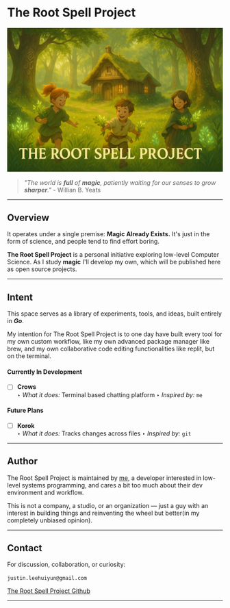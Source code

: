 # The Root Spell Project

<p align="center">
  <img src="assets/thersp.png" alt="The Root Spell Project Logo"/>
</p>

> _"*The world is **full** of **magic**, patiently waiting for our senses to grow **sharper**.*"_
> _-_ Willian B. Yeats

---

## Overview

It operates under a single premise:
**Magic Already Exists.** It's just in the form of science, and people tend to find effort boring.

**The Root Spell Project** is a personal initiative exploring low-level Computer Science. As I study **magic** I'll develop my own, which will be published here as open source projects.

---

## Intent

This space serves as a library of experiments, tools, and ideas, built entirely in **_Go_**.

My intention for The Root Spell Project is to one day have built every tool for my own custom workflow, like my own advanced package manager like brew, and my own collaborative code editing functionalities like replit, but on the terminal.

#### Currently In Development

- [ ] **Crows**  
       ‣ _What it does:_ Terminal based chatting platform
       ‣ _Inspired by:_ `me`

#### Future Plans

- [ ] **Korok**  
       ‣ _What it does:_ Tracks changes across files
       ‣ _Inspired by:_ `git`

---

## Author

The Root Spell Project is maintained by <a href="https://justin06lee.dev" target="_blank">me</a>, a developer interested in low-level systems programming, and cares a bit too much about their dev environment and workflow.

This is not a company, a studio, or an organization — just a guy with an interest in building things and reinventing the wheel but better(in my completely unbiased opinion).

---

## Contact

For discussion, collaboration, or curiosity:

`justin.leehuiyun@gmail.com`

[The Root Spell Project Github](https://github.com/the-root-spell-project)

---
